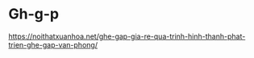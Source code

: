 # Gh-g-p
https://noithatxuanhoa.net/ghe-gap-gia-re-qua-trinh-hinh-thanh-phat-trien-ghe-gap-van-phong/
